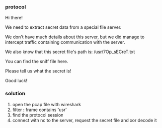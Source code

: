 ### protocol

Hi there!

We need to extract secret data from a special file server.

We don't have much details about this server, but we did manage to intercept traffic containing communication with the server.

We also know that this secret file's path is: /usr/7Op_sECreT.txt

You can find the sniff file here.

Please tell us what the secret is!

Good luck!

### solution

1) open the pcap file with wireshark
2) filter : frame contains 'usr'
3) find the protocol session
4) connect with nc to the server, request the secret file and xor decode it